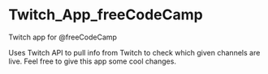 # Twitch_App_freeCodeCamp
Twitch app for @freeCodeCamp

Uses Twitch API to pull info from Twitch to check which given channels are live.
Feel free to give this app some cool changes.
